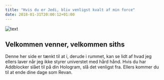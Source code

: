 ```yaml
---
title: "Hvis du er Jedi, bliv venligst kvalt af min force"
date: 2018-01-31T20:00:12+01:00
---
```



![text](https://orig00.deviantart.net/5dd7/f/2015/354/d/0/d1697ef986325c7ec29cc88f1e652e15_d6ec2ba_by_jamesbreaker15-d9kv8q5.jpg)

## Velkommen venner, velkommen siths

<p> Denne her side er tænkt til at i, derude i rummet, kan se lidt af hvad jeg ellers laver når jeg ikke styrer universtet med hård hånd. Hvis du har Addblocker slået til på din Hologram, slå det venligst fra. Ellers kommer du til at ende dine dage som Revan.</p>
